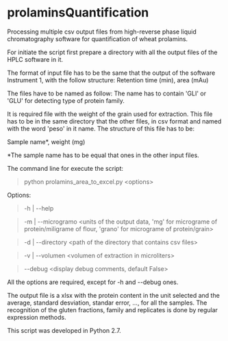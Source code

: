 # prolaminsQuantification
Processing multiple csv output files from high-reverse phase liquid chromatography software for quantification of wheat prolamins.

For initiate the script first prepare a directory with all the output files of the HPLC software in it.

The format of input file has to be the same that the output of the software Instrument 1, with the follow structure:
Retention time (min), area (mAu)

The files have to be named as follow:
The name has to contain 'GLI' or 'GLU' for detecting type of protein family.

It is required file with the weight of the grain used for extraction. This file has to be in the same directory that the other files, in csv format and named with the word 'peso' in it name. The structure of this file has to be:

Sample name*, weight (mg)

*The sample name has to be equal that ones in the other input files.

The command line for execute the script:

>python prolamins_area_to_excel.py \<options>
  
Options:

>-h | --help <display arguments>

>-m | --microgramo \<units of the output data, 'mg' for micrograme of protein/miligrame of flour, 'grano' for micrograme of protein/grain>

>-d | --directory \<path of the directory that contains csv files>

>-v | --volumen \<volumen of extraction in microliters>

>--debug \<display debug comments, default False>
 
All the options are required, except for -h and --debug ones.
 
The output file is a xlsx with the protein content in the unit selected and the average, standard desviation, standar error, ..., for all the samples. The recognition of the gluten fractions, family and replicates is done by regular expression methods.

This script was developed in Python 2.7.
